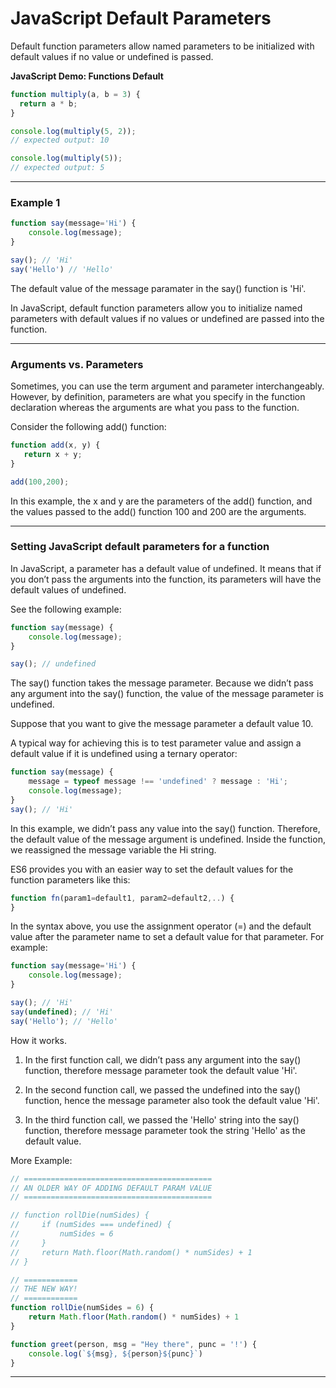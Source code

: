 # JavaScript Default Parameters
Default function parameters allow named parameters to be initialized with default values if no value or undefined is passed.

**JavaScript Demo: Functions Default**

```js
function multiply(a, b = 3) {
  return a * b;
}

console.log(multiply(5, 2));
// expected output: 10

console.log(multiply(5));
// expected output: 5
```

***

### Example 1

```js
function say(message='Hi') {
    console.log(message);
}

say(); // 'Hi'
say('Hello') // 'Hello'
```

The default value of the message paramater in the say() function is 'Hi'.

In JavaScript, default function parameters allow you to initialize named parameters with default values if no values or undefined are passed into the function.

***

### Arguments vs. Parameters
Sometimes, you can use the term argument and parameter interchangeably. However, by definition, parameters are what you specify in the function declaration whereas the arguments are what you pass to the function.

Consider the following add() function:

```js
function add(x, y) {
   return x + y;
}

add(100,200); 
```

In this example, the x and y are the parameters of the add() function, and the values passed to the add() function 100 and 200 are the arguments.


***

### Setting JavaScript default parameters for a function
In JavaScript, a parameter has a default value of undefined. It means that if you don’t pass the arguments into the function, its parameters will have the default values of undefined.

See the following example:

```js
function say(message) {
    console.log(message);
}

say(); // undefined
```

The say() function takes the message parameter. Because we didn’t pass any argument into the say() function, the value of the message parameter is undefined.

Suppose that you want to give the message parameter a default value 10.

A typical way for achieving this is to test parameter value and assign a default value if it is undefined using a ternary operator:

```js
function say(message) {
    message = typeof message !== 'undefined' ? message : 'Hi';
    console.log(message);
}
say(); // 'Hi'
```

In this example, we didn’t pass any value into the say() function. Therefore, the default value of the message argument is undefined. Inside the function, we reassigned the message variable the Hi string.

ES6 provides you with an easier way to set the default values for the function parameters like this:

```js
function fn(param1=default1, param2=default2,..) {
}
```

In the syntax above, you use the assignment operator (=) and the default value after the parameter name to set a default value for that parameter. For example:

```js
function say(message='Hi') {
    console.log(message);
}

say(); // 'Hi'
say(undefined); // 'Hi'
say('Hello'); // 'Hello'
```

How it works.

1. In the first function call, we didn’t pass any argument into the say() function, therefore message parameter took the default value 'Hi'.

2. In the second function call, we passed the undefined into the say() function, hence the message parameter also took the default value 'Hi'.

3. In the third function call, we passed the 'Hello' string into the say() function, therefore message parameter took the string 'Hello' as the default value.

More Example:

```js
// ==========================================
// AN OLDER WAY OF ADDING DEFAULT PARAM VALUE
// ==========================================

// function rollDie(numSides) {
//     if (numSides === undefined) {
//         numSides = 6
//     }
//     return Math.floor(Math.random() * numSides) + 1
// }

// ============
// THE NEW WAY!
// ============
function rollDie(numSides = 6) {
    return Math.floor(Math.random() * numSides) + 1
}

function greet(person, msg = "Hey there", punc = '!') {
    console.log(`${msg}, ${person}${punc}`)
}
```

***